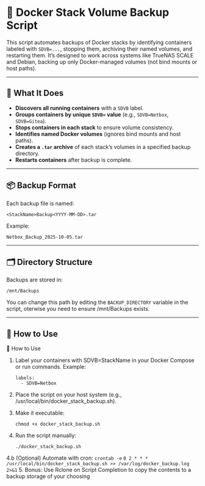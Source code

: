 # 🐳 Docker Stack Volume Backup Script

This script automates backups of Docker stacks by identifying containers labeled with `SDVB=...`, stopping them, archiving their named volumes, and restarting them. It’s designed to work across systems like TrueNAS SCALE and Debian, backing up only Docker-managed volumes (not bind mounts or host paths).

---

## 🔧 What It Does

- **Discovers all running containers** with a `SDVB` label.
- **Groups containers by unique `SDVB=` value** (e.g., `SDVB=Netbox`, `SDVB=Gitea`).
- **Stops containers in each stack** to ensure volume consistency.
- **Identifies named Docker volumes** (ignores bind mounts and host paths).
- **Creates a `.tar` archive** of each stack’s volumes in a specified backup directory.
- **Restarts containers** after backup is complete.

---

## 📦 Backup Format

Each backup file is named:
```
<StackName>Backup<YYYY-MM-DD>.tar
```

Example:
```
Netbox_Backup_2025-10-05.tar
```
---

## 🗂 Directory Structure

Backups are stored in:
```
/mnt/Backups
```

You can change this path by editing the `BACKUP_DIRECTORY` variable in the script, oterwise you need to ensure /mnt/Backups exists.

---

## 🚀 How to Use

🚀 How to Use

1. Label your containers with SDVB=StackName in your Docker Compose or run commands.
  Example:
      ```
      labels:
        - SDVB=Netbox
      ```
2. Place the script on your host system (e.g., /usr/local/bin/docker_stack_backup.sh).

3. Make it executable:
      ```
      chmod +x docker_stack_backup.sh
      ```

4. Run the script manually:
  
      ```
      ./docker_stack_backup.sh
      ```

4.b (Optional) Automate with cron:
      ```
      crontab -e
      ```
      ```
      0 2 * * * /usr/local/bin/docker_stack_backup.sh >> /var/log/docker_backup.log 2>&1
      ```
5. Bonus: Use Rclone on Script Completion to copy the contents to a backup storage of your choosing
